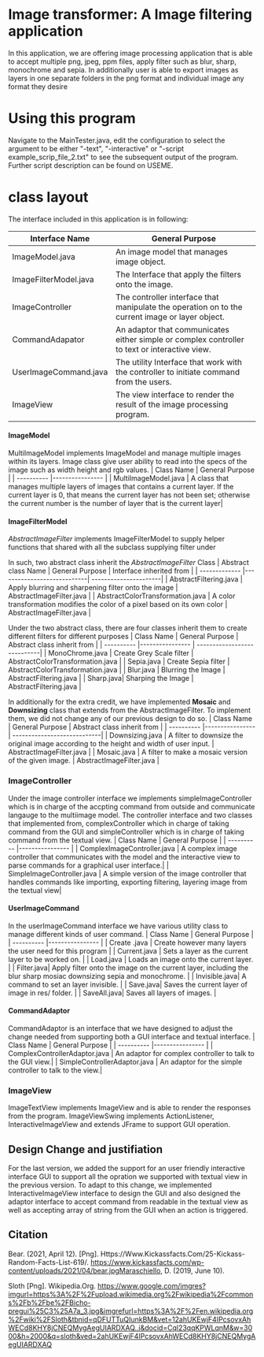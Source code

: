 # Image transformer: A Image filtering application

In this application, we are offering image processing application that is able to accept multiple png, jpeg, ppm files, apply filter such as blur, sharp, monochrome and sepia. In additionally user is able to export images as layers in one separate folders in the png format and individual image any format they desire

# Using this program
Navigate to the MainTester.java, edit the configuration to select the argument to be either "-text", "-interactive" or "-script example_scrip_file_2.txt" to see the subsequent output of the program. Further script description can be found on USEME.

# class layout 

The interface included in this application is in following:

| Interface Name | General Purpose |
| ------------- |----------------------------|
| ImageModel.java  | An image model that manages image object. |
| ImageFilterModel.java | The Interface that apply the filters onto the image. |
| ImageController | The controller interface that manipulate the operation on to the current image or layer object. |
| CommandAdapator | An adaptor that communicates either simple or complex controller to text or interactive view.|
| UserImageCommand.java | The utility Interface that work with the controller to initiate command from the users. |
| ImageView | The view interface to render the result of the image processing program. |

#### ImageModel

MultiImageModel implements ImageModel and manage multiple images within its layers.
Image class give user ability to read into the specs of the image such as width height and rgb values.
| Class Name | General Purpose |
| ---------- |---------------- |
| MultiImageModel.java | A class that manages multiple layers of images that contains a current layer. If the current layer is 0, that means the current layer has not been set; otherwise the current number is the number of layer that is the current layer|

#### ImageFilterModel

*AbstractImageFilter* implements ImageFilterModel to supply helper functions that shared with all the subclass supplying filter under

In such, two abstract class inherit the *AbstractImageFilter* Class
| Abstract class Name | General Purpose | Interface inherited from |
| ------------- |----------------------------| ----------------------|
| AbstractFiltering.java | Apply blurring and sharpening filter onto the image | AbstractImageFilter.java |
| AbstractColorTransformation.java |  A color transformation modifies the color of a pixel based on its own color | AbstractImageFilter.java |

Under the two abstract class, there are four classes inherit them to create different filters for different purposes
| Class Name | General Purpose | Abstract class inherit from |
| ---------- |---------------- | ----------------------------|
| MonoChrome.java | Create Grey Scale filter | AbstractColorTransformation.java |
| Sepia.java |  Create Sepia filter | AbstractColorTransformation.java |
| Blur.java | Blurring the Image | AbstractFiltering.java |
| Sharp.java|  Sharping the Image | AbstractFiltering.java |

In additionally for the extra credit, we have implemented **Mosaic** and **Downsizing** class that extends from the AbstractImageFilter. To implement them, we did not change any of our previous design to do so. 
| Class Name | General Purpose | Abstract class inherit from |
| ---------- |---------------- | ----------------------------|
| Downsizing.java |  A filter to downsize the original image according to the height and width of user input. | AbstractImageFilter.java |
| Mosaic.java |  A filter to make a mosaic version of the given image. | AbstractImageFilter.java |

### ImageController

Under the image controller interface we implements simpleImageController which is in charge of the accpting command from outside and communicate langauge to the multiimage model. The controller interface and two classes that implemented from, complexController which in charge of taking command from the GUI and simpleController which is in charge of taking command from the textual view.
| Class Name | General Purpose |
| ---------- |---------------- |
| ComplexImageController.java | A complex image controller that communicates with the model and the interactive view to parse commands for a graphical user interface.|
| SimpleImageController.java | A simple version of the image controller that handles commands like importing, exporting filtering, layering image from the textual view|


#### UserImageCommand

In the userImageCommand interface we have various utility class to manage different kinds of user command.
| Class Name | General Purpose |
| ---------- |---------------- |
| Create .java | Create however many layers the user need for this program | 
| Current.java |  Sets a layer as the current layer to be worked on. |
| Load.java | Loads an image onto the current layer. |
| Filter.java|  Apply filter onto the image on the current layer, including the blur sharp mosiac downsizing sepia and monochrome. |
| Invisible.java| A command to set an layer invisible. |
| Save.java| Saves the current layer of image in res/ folder. |
| SaveAll.java| Saves all layers of images. |

#### CommandAdaptor
CommandAdaptor is an interface that we have designed to adjust the change needed from supporting both a GUI interface and textual interface.
| Class Name | General Purpose |
| ---------- |---------------- |
| ComplexControllerAdaptor.java | An adaptor for complex controller to talk to the GUI view.|
| SimpleControllerAdaptor.java | An adaptor for the simple controller to talk to the view.|

### ImageView
ImageTextView implements ImageView and is able to render the responses from the program.
ImageViewSwing implements ActionListener, InteractiveImageView and extends JFrame to support GUI operation.

## Design Change and justifiation
For the last version, we added the support for an user friendly interactive interface GUI to support all the opration we supported with textual view in the previous version. To adapt to this change, we implemented InteractiveImageView interface to design the GUI and also designed the adaptor interface to accept command from readable in the textual view as well as accepting array of string from the GUI when an action is triggered. 

## Citation

Bear. (2021, April 12). [Png]. Https://Www.Kickassfacts.Com/25-Kickass-Random-Facts-List-619/. https://www.kickassfacts.com/wp-content/uploads/2021/04/bear.jpgMaraschiello, D. (2019, June 10). 

Sloth [Png]. Wikipedia.Org. https://www.google.com/imgres?imgurl=https%3A%2F%2Fupload.wikimedia.org%2Fwikipedia%2Fcommons%2Fb%2Fbe%2FBicho-pregui%25C3%25A7a_3.jpg&imgrefurl=https%3A%2F%2Fen.wikipedia.org%2Fwiki%2FSloth&tbnid=qDFUTTuQIunkBM&vet=12ahUKEwjF4IPcsovxAhWECd8KHY8jCNEQMygAegUIARDXAQ..i&docid=Cql23qqKPWLqnM&w=3000&h=2000&q=sloth&ved=2ahUKEwjF4IPcsovxAhWECd8KHY8jCNEQMygAegUIARDXAQ